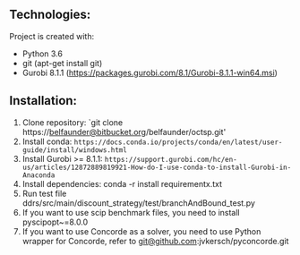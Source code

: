 ## Technologies: ##
Project is created with:

- Python 3.6
- git (apt-get install git)
- Gurobi 8.1.1 (https://packages.gurobi.com/8.1/Gurobi-8.1.1-win64.msi)


## Installation: ##

1. Clone repository: `git clone https://belfaunder@bitbucket.org/belfaunder/octsp.git'
2. Install conda: `https://docs.conda.io/projects/conda/en/latest/user-guide/install/windows.html`
3. Install Gurobi >= 8.1.1: `https://support.gurobi.com/hc/en-us/articles/12872889819921-How-do-I-use-conda-to-install-Gurobi-in-Anaconda`
4. Install dependencies: conda -r install requirementx.txt
5. Run test file ddrs/src/main/discount_strategy/test/branchAndBound_test.py
6. If you want to use scip benchmark files, you need to install pyscipopt~=8.0.0
7. If you want to use Concorde as a solver, you need to use Python wrapper for Concorde, refer to git@github.com:jvkersch/pyconcorde.git
